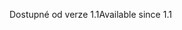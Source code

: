 <span data-ttu-id="08449-101">Dostupné od verze 1.1</span><span class="sxs-lookup"><span data-stu-id="08449-101">Available since 1.1</span></span>